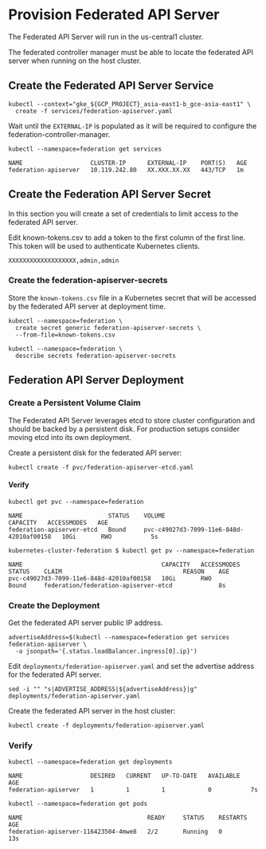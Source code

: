 # Provision Federated API Server

The Federated API Server will run in the us-central1 cluster.

The federated controller manager must be able to locate the federated API server when running on the host cluster.

## Create the Federated API Server Service

```
kubectl --context="gke_${GCP_PROJECT}_asia-east1-b_gce-asia-east1" \
  create -f services/federation-apiserver.yaml
```

Wait until the `EXTERNAL-IP` is populated as it will be required to configure the federation-controller-manager.

```
kubectl --namespace=federation get services 
```
```
NAME                   CLUSTER-IP      EXTERNAL-IP    PORT(S)   AGE
federation-apiserver   10.119.242.80   XX.XXX.XX.XX   443/TCP   1m
```

## Create the Federation API Server Secret

In this section you will create a set of credentials to limit access to the federated API server.

Edit known-tokens.csv to add a token to the first column of the first line. This token will be used to authenticate Kubernetes clients.

```
XXXXXXXXXXXXXXXXXXX,admin,admin
```

### Create the federation-apiserver-secrets

Store the `known-tokens.csv` file in a Kubernetes secret that will be accessed by the federated API server at deployment time.

```
kubectl --namespace=federation \
  create secret generic federation-apiserver-secrets \
  --from-file=known-tokens.csv
```

```
kubectl --namespace=federation \
  describe secrets federation-apiserver-secrets
```

## Federation API Server Deployment

### Create a Persistent Volume Claim

The Federated API Server leverages etcd to store cluster configuration and should be backed by a persistent disk. For production setups consider moving etcd into its own deployment.

Create a persistent disk for the federated API server:

```
kubectl create -f pvc/federation-apiserver-etcd.yaml
```

#### Verify

```
kubectl get pvc --namespace=federation
```
```
NAME                        STATUS    VOLUME                                     CAPACITY   ACCESSMODES   AGE
federation-apiserver-etcd   Bound     pvc-c49027d3-7099-11e6-848d-42010af00158   10Gi       RWO           5s
```
```
kubernetes-cluster-federation $ kubectl get pv --namespace=federation
```
```
NAME                                       CAPACITY   ACCESSMODES   STATUS    CLAIM                                  REASON    AGE
pvc-c49027d3-7099-11e6-848d-42010af00158   10Gi       RWO           Bound     federation/federation-apiserver-etcd             8s
```

### Create the Deployment

Get the federated API server public IP address.

```
advertiseAddress=$(kubectl --namespace=federation get services federation-apiserver \
  -o jsonpath='{.status.loadBalancer.ingress[0].ip}')
```

Edit `deployments/federation-apiserver.yaml` and set the advertise address for the federated API server.

```
sed -i "" "s|ADVERTISE_ADDRESS|${advertiseAddress}|g" deployments/federation-apiserver.yaml
```

Create the federated API server in the host cluster:

```
kubectl create -f deployments/federation-apiserver.yaml
```

### Verify

```
kubectl --namespace=federation get deployments
```
```
NAME                   DESIRED   CURRENT   UP-TO-DATE   AVAILABLE   AGE
federation-apiserver   1         1         1            0           7s
```

```
kubectl --namespace=federation get pods
```
```
NAME                                   READY     STATUS    RESTARTS   AGE
federation-apiserver-116423504-4mwe8   2/2       Running   0          13s
```
